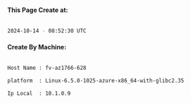 
   
#### This Page Create at:

```bash

2024-10-14 - 08:52:30 UTC

```

#### Create By Machine:

```bash

Host Name : fv-az1766-628

platform  : Linux-6.5.0-1025-azure-x86_64-with-glibc2.35

Ip Local  : 10.1.0.9

```

